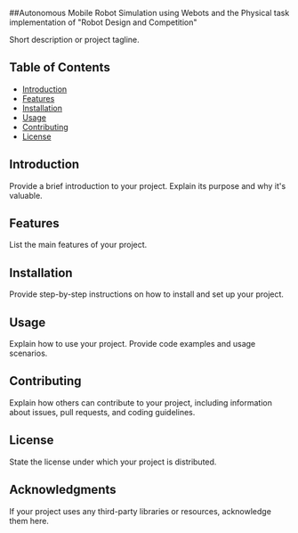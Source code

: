 
##Autonomous Mobile Robot Simulation using Webots and the Physical task implementation of "Robot Design and Competition"

Short description or project tagline.

## Table of Contents

- [Introduction](#introduction)
- [Features](#features)
- [Installation](#installation)
- [Usage](#usage)
- [Contributing](#contributing)
- [License](#license)

## Introduction

Provide a brief introduction to your project. Explain its purpose and why it's valuable.

## Features

List the main features of your project.

## Installation

Provide step-by-step instructions on how to install and set up your project.

## Usage

Explain how to use your project. Provide code examples and usage scenarios.

## Contributing

Explain how others can contribute to your project, including information about issues, pull requests, and coding guidelines.

## License

State the license under which your project is distributed.

## Acknowledgments

If your project uses any third-party libraries or resources, acknowledge them here.

